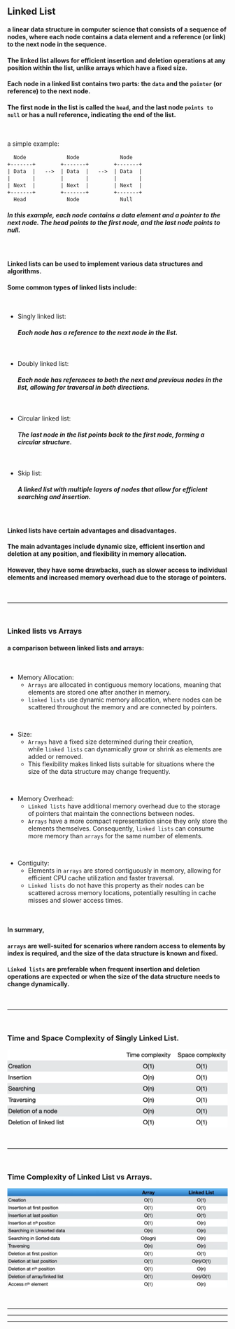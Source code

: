 ## Linked List

#### a linear data structure in computer science that consists of a sequence of nodes, where each node contains a data element and a reference (or link) to the next node in the sequence.
#### The linked list allows for efficient insertion and deletion operations at any position within the list, unlike arrays which have a fixed size.
#### Each node in a linked list contains two parts: the `data` and the `pointer` (or reference) to the next node.
#### The first node in the list is called the `head`, and the last node `points to null` <strong>or</strong> has a null reference, indicating the end of the list.
<br>

a simple example:
 ```
   Node             Node             Node
+-------+        +-------+        +-------+
| Data  |   -->  | Data  |   -->  | Data  |
|       |        |       |        |       |
| Next  |        | Next  |        | Next  |
+-------+        +-------+        +-------+
   Head             Node             Null
```

##### In this example, each node contains a data element and a pointer to the next node. The head points to the first node, and the last node points to null.
<br>

#### Linked lists can be used to implement various data structures and algorithms. 
#### Some common types of linked lists include:
<br>

- Singly linked list: 
   ##### Each node has a reference to the next node in the list.
<br>

- Doubly linked list: 
   ##### Each node has references to both the next and previous nodes in the list, allowing for traversal in both directions.
<br>

- Circular linked list: 
   ##### The last node in the list points back to the first node, forming a circular structure.
<br>

- Skip list: 
   ##### A linked list with multiple layers of nodes that allow for efficient searching and insertion.

<br>

#### Linked lists have certain advantages and disadvantages. 
#### The main advantages include dynamic size, efficient insertion and deletion at any position, and flexibility in memory allocation. 
#### However, they have some drawbacks, such as slower access to individual elements and increased memory overhead due to the storage of pointers.
<br>

---
<br>

### Linked lists vs Arrays

#### a comparison between linked lists and arrays:
<br>

- Memory Allocation: 
   - `Arrays` are allocated in contiguous memory locations, meaning that elements are stored one after another in memory. 
   - `linked lists` use dynamic memory allocation, where nodes can be scattered throughout the memory and are connected by pointers.

<br>

- Size: 
   - `Arrays` have a fixed size determined during their creation, <br>
   while `linked lists` can dynamically grow or shrink as elements are added or removed. 
   - This flexibility makes linked lists suitable for situations where the size of the data structure may change frequently.

<br>

- Memory Overhead: 
   - `Linked lists` have additional memory overhead due to the storage of pointers that maintain the connections between nodes. 
   - `Arrays` have a more compact representation since they only store the elements themselves. 
   Consequently, `linked lists` can consume more memory than `arrays` for the same number of elements.

<br>

- Contiguity: 
   - Elements in `arrays` are stored contiguously in memory, allowing for efficient CPU cache utilization and faster traversal. 
   - `Linked lists` do not have this property as their nodes can be scattered across memory locations, potentially resulting in cache misses and slower access times.

<br>

#### In summary, 
#### `arrays` are well-suited for scenarios where random access to elements by index is required, and the size of the data structure is known and fixed. 
#### `Linked lists` are preferable when frequent insertion and deletion operations are expected or when the size of the data structure needs to change dynamically.
<br>

---
<br>

### Time and Space Complexity of Singly Linked List.
![Singly Linked List](./Assets/SinglyLinkedList.png)

<br>

---
<br>

### Time Complexity of Linked List vs Arrays.
![Singly Linked List](./Assets/LinkedList-vs-Arrays.png)

<br>

---
---
---